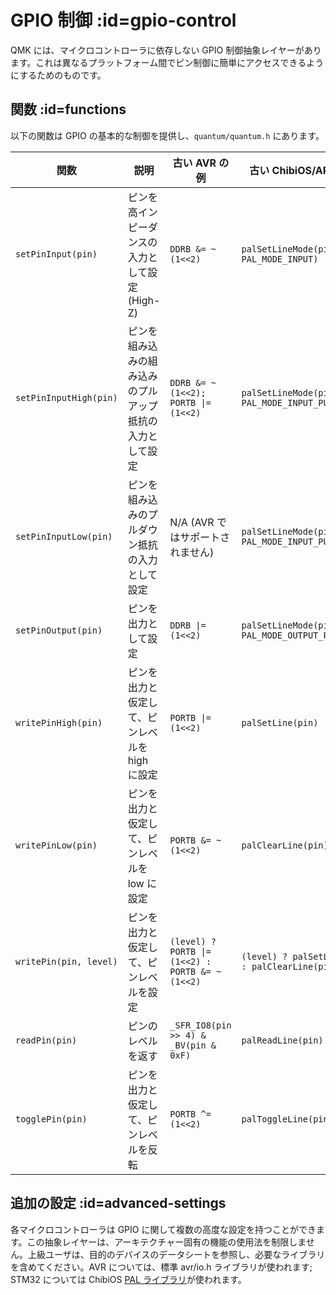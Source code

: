 # GPIO 制御 :id=gpio-control

<!---
  original document: 0.9.34:docs/internals_gpio_control.md
  git diff 0.9.34 HEAD -- docs/internals_gpio_control.md | cat
-->

QMK には、マイクロコントローラに依存しない GPIO 制御抽象レイヤーがあります。これは異なるプラットフォーム間でピン制御に簡単にアクセスできるようにするためのものです。

## 関数 :id=functions

以下の関数は GPIO の基本的な制御を提供し、`quantum/quantum.h` にあります。

| 関数 | 説明 | 古い AVR の例 | 古い ChibiOS/ARM の例 |
|------------------------|--------------------------------------------------|-------------------------------------------------|-------------------------------------------------|
| `setPinInput(pin)` | ピンを高インピーダンスの入力として設定 (High-Z) | `DDRB &= ~(1<<2)` | `palSetLineMode(pin, PAL_MODE_INPUT)` |
| `setPinInputHigh(pin)` | ピンを組み込みの組み込みのプルアップ抵抗の入力として設定 | `DDRB &= ~(1<<2); PORTB \|= (1<<2)` | `palSetLineMode(pin, PAL_MODE_INPUT_PULLUP)` |
| `setPinInputLow(pin)` | ピンを組み込みのプルダウン抵抗の入力として設定 | N/A (AVR ではサポートされません) | `palSetLineMode(pin, PAL_MODE_INPUT_PULLDOWN)` |
| `setPinOutput(pin)` | ピンを出力として設定 | `DDRB \|= (1<<2)` | `palSetLineMode(pin, PAL_MODE_OUTPUT_PUSHPULL)` |
| `writePinHigh(pin)` | ピンを出力と仮定して、ピンレベルを high に設定 | `PORTB \|= (1<<2)` | `palSetLine(pin)` |
| `writePinLow(pin)` | ピンを出力と仮定して、ピンレベルを low に設定 | `PORTB &= ~(1<<2)` | `palClearLine(pin)` |
| `writePin(pin, level)` | ピンを出力と仮定して、ピンレベルを設定 | `(level) ? PORTB \|= (1<<2) : PORTB &= ~(1<<2)` | `(level) ? palSetLine(pin) : palClearLine(pin)` |
| `readPin(pin)` | ピンのレベルを返す | `_SFR_IO8(pin >> 4) & _BV(pin & 0xF)` | `palReadLine(pin)` |
| `togglePin(pin)` | ピンを出力と仮定して、ピンレベルを反転 | `PORTB ^= (1<<2)` | `palToggleLine(pin)` |

## 追加の設定 :id=advanced-settings

各マイクロコントローラは GPIO に関して複数の高度な設定を持つことができます。この抽象レイヤーは、アーキテクチャー固有の機能の使用法を制限しません。上級ユーザは、目的のデバイスのデータシートを参照し、必要なライブラリを含めてください。AVR については、標準 avr/io.h ライブラリが使われます; STM32 については ChibiOS [PAL ライブラリ](http://chibios.sourceforge.net/docs3/hal/group___p_a_l.html)が使われます。
